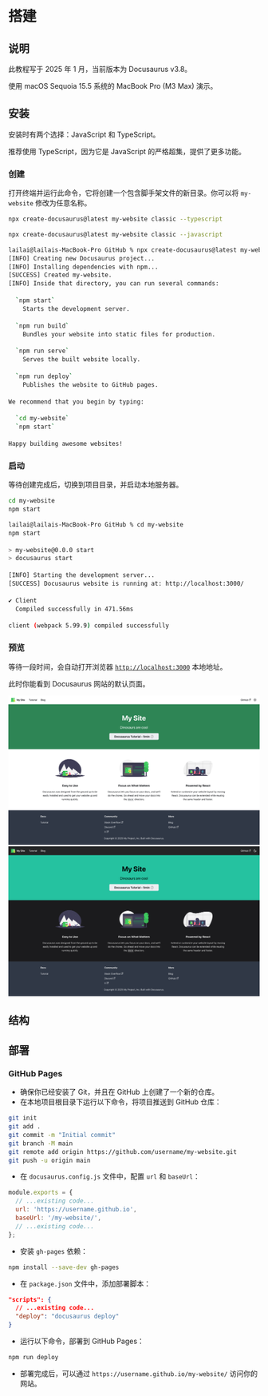 # 搭建

## 说明

此教程写于 2025 年 1 月，当前版本为 Docusaurus v3.8。

使用 macOS Sequoia 15.5 系统的 MacBook Pro (M3 Max) 演示。

## 安装

安装时有两个选择：JavaScript 和 TypeScript。

推荐使用 TypeScript，因为它是 JavaScript 的严格超集，提供了更多功能。

### 创建

打开终端并运行此命令，它将创建一个包含脚手架文件的新目录。你可以将 `my-website` 修改为任意名称。

<Tabs>
<TabItem value="TypeScript">

```bash
npx create-docusaurus@latest my-website classic --typescript
```

</TabItem>
<TabItem value="JavaScript">

```bash
npx create-docusaurus@latest my-website classic --javascript
```

</TabItem>
</Tabs>

```bash
lailai@lailais-MacBook-Pro GitHub % npx create-docusaurus@latest my-website classic --typescript
[INFO] Creating new Docusaurus project...
[INFO] Installing dependencies with npm...
[SUCCESS] Created my-website.
[INFO] Inside that directory, you can run several commands:

  `npm start`
    Starts the development server.

  `npm run build`
    Bundles your website into static files for production.

  `npm run serve`
    Serves the built website locally.

  `npm run deploy`
    Publishes the website to GitHub pages.

We recommend that you begin by typing:

  `cd my-website`
  `npm start`

Happy building awesome websites!
```

### 启动

等待创建完成后，切换到项目目录，并启动本地服务器。

```bash
cd my-website
npm start
```

```bash
lailai@lailais-MacBook-Pro GitHub % cd my-website
npm start

> my-website@0.0.0 start
> docusaurus start

[INFO] Starting the development server...
[SUCCESS] Docusaurus website is running at: http://localhost:3000/

✔ Client
  Compiled successfully in 471.56ms

client (webpack 5.99.9) compiled successfully
```

### 预览

等待一段时间，会自动打开浏览器 [`http://localhost:3000`](http://localhost:3000) 本地地址。

此时你能看到 Docusaurus 网站的默认页面。

<ImageWindow url="http://localhost:3000">

![](assets/my-website-light.png#gh-light-mode-only)
![](assets/my-website-dark.png#gh-dark-mode-only)

</ImageWindow>

## 结构

## 部署

### GitHub Pages

- 确保你已经安装了 Git，并且在 GitHub 上创建了一个新的仓库。
- 在本地项目根目录下运行以下命令，将项目推送到 GitHub 仓库：

```bash
git init
git add .
git commit -m "Initial commit"
git branch -M main
git remote add origin https://github.com/username/my-website.git
git push -u origin main
```

- 在 `docusaurus.config.js` 文件中，配置 `url` 和 `baseUrl`：

```javascript
module.exports = {
  // ...existing code...
  url: 'https://username.github.io',
  baseUrl: '/my-website/',
  // ...existing code...
};
```

- 安装 `gh-pages` 依赖：

```bash
npm install --save-dev gh-pages
```

- 在 `package.json` 文件中，添加部署脚本：

```json
"scripts": {
  // ...existing code...
  "deploy": "docusaurus deploy"
}
```

- 运行以下命令，部署到 GitHub Pages：

```bash
npm run deploy
```

- 部署完成后，可以通过 `https://username.github.io/my-website/` 访问你的网站。
